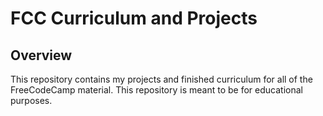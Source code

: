 # FCC Curriculum and Projects

## Overview

This repository contains my projects and finished curriculum for all of the
FreeCodeCamp material. This repository is meant to be for educational purposes.
